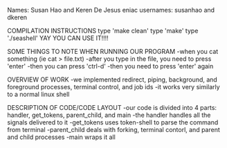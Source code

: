 Names: Susan Hao and Keren De Jesus
eniac usernames: susanhao and dkeren

COMPILATION INSTRUCTIONS
type 'make clean'
type 'make'
type './seashell'
YAY YOU CAN USE IT!!!!

SOME THINGS TO NOTE WHEN RUNNING OUR PROGRAM
-when you cat something (ie cat > file.txt)
-after you type in the file, you need to press 'enter'
-then you can press 'ctrl-d'
-then you need to press 'enter' again

OVERVIEW OF WORK
-we implemented redirect, piping, background, and foreground processes, terminal control, and job ids
-it works very similarly to a normal linux shell


DESCRIPTION OF CODE/CODE LAYOUT
-our code is divided into 4 parts: handler, get_tokens, parent_child, and main
-the handler handles all the signals delivered to it
-get_tokens uses token-shell to parse the command from terminal
-parent_child deals with forking, terminal contorl, and parent and child processes
-main wraps it all